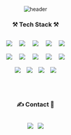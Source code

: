 <div align=center>

![header](https://capsule-render.vercel.app/api?type=Waving&color=timeAuto&height=180&text=Haeun's%20GitHub🐹&fontColor=ffffff&fontSize=40&animation=twinkling)

### ⚒ Tech Stack ⚒

<br>
<img src="https://img.shields.io/badge/Python-3766AB?style=flat-square&logo=Python&logoColor=white"/>&nbsp;&nbsp;&nbsp;&nbsp;
<img src="https://img.shields.io/badge/NumPy-013243?style=flat-square&logo=numpy&logoColor=white"/>&nbsp;&nbsp;&nbsp;&nbsp;
<img src="https://img.shields.io/badge/pandas-150458?style=flat-square&logo=pandas&logoColor=white"/>&nbsp;&nbsp;&nbsp;&nbsp;
<img src="https://img.shields.io/badge/TensorFlow-FF6F00?style=flat-square&logo=tensorflow&logoColor=white"/>&nbsp;&nbsp;&nbsp;&nbsp;
<img src="https://img.shields.io/badge/PyTorch-EE4C2C?style=flat-square&logo=pytorch&logoColor=white"/>
<br><br>
<img src="https://img.shields.io/badge/Java-007396?style=flat-square&logo=java&logoColor=white"/>&nbsp;&nbsp;&nbsp;&nbsp;
<img src="https://img.shields.io/badge/Spring-6DB33F?style=flat-square&logo=spring&logoColor=white"/>&nbsp;&nbsp;&nbsp;&nbsp;
<img src="https://img.shields.io/badge/Spring Boot-6DB33F?style=flat-square&logo=springboot&logoColor=white"/>&nbsp;&nbsp;&nbsp;&nbsp;
<img src="https://img.shields.io/badge/JavaScript-F7DF1E?style=flat-square&logo=JavaScript&logoColor=white"/>&nbsp;&nbsp;&nbsp;&nbsp;
<img src="https://img.shields.io/badge/Node.js-339933?style=flat-square&logo=nodedotjs&logoColor=white"/>
<br><br>
<img src="https://img.shields.io/badge/Amazon RDS-527FFF?style=flat-square&logo=amazonrds&logoColor=white"/>&nbsp;&nbsp;&nbsp;&nbsp;<img src="https://img.shields.io/badge/Amazon EC2-FF9900?style=flat-square&logo=amazonec2&logoColor=white"/>&nbsp;&nbsp;&nbsp;&nbsp;<img src="https://img.shields.io/badge/MySQL-4479A1?style=flat-square&logo=mysql&logoColor=white"/>&nbsp;&nbsp;&nbsp;&nbsp;<img src="https://img.shields.io/badge/MariaDB-003545?style=flat-square&logo=mariadb&logoColor=white"/>

<br><br>  
### ✍ Contact 📧
<br>
<a href="https://velog.io/@hann79"><img src="https://img.shields.io/badge/Velog-20C997?style=flat-square&logo=Velog&logoColor=white"/></a>&nbsp;&nbsp;
<!--<a href="mailto:gkdmsgkdms00@naver.com"><img src="https://img.shields.io/badge/Naver mail-03C75A?style=flat-square&logo=Gmail&logoColor=white"/></a>-->
<a href="mailto:gkdmsgkdms00@naver.com"><img src="https://img.shields.io/badge/Naver mail-03C75A?style=flat-square&logo=naver&logoColor=white&link=mailto:gkdmsgkdms00@naver.com"/></a>
<br><br><br><br>

<!--/

<br>

[![Top Langs](https://github-readme-stats.vercel.app/api/top-langs/?username=hann0079&layout=compact)](https://github.com/hann0079/github-readme-stats)</div>

</div>


### Hi there 👋

**hann0079/hann0079** is a ✨ _special_ ✨ repository because its `README.md` (this file) appears on your GitHub profile.

Here are some ideas to get you started:

- 🔭 I’m currently working on ...
- 🌱 I’m currently learning ...
- 👯 I’m looking to collaborate on ...
- 🤔 I’m looking for help with ...
- 💬 Ask me about ...
- 📫 How to reach me: ...
- 😄 Pronouns: ...
- ⚡ Fun fact: ...
-->
